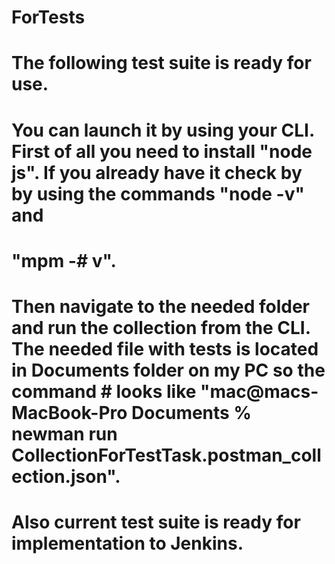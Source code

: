 # ForTests
#
# The following test suite is ready for use. 
#
# You can launch it by using your CLI. First of all you need to install "node js". If you already have it check by by using the commands "node -v" and 
#  "mpm -# v".
#
# Then navigate to the needed folder and run the collection from the CLI. The needed file with tests is located in Documents folder on my PC so the command # looks like "mac@macs-MacBook-Pro Documents % newman run CollectionForTestTask.postman_collection.json".
# 
# Also current test suite is ready for implementation to Jenkins.
#
#
#
#
#
#
#
#
